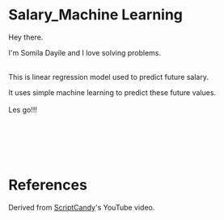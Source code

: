 # Salary_Machine Learning

Hey there.

I'm Somila Dayile and I love solving problems. <br/><br/> 

This is linear regression model used to predict future salary. 

It uses simple machine learning to predict these future values.
<br/><br/> 
Les go!!!
<br/><br/><br/><br/><br/><br/> 
# References

Derived from [ScriptCandy](https://www.youtube.com/watch?v=1hgqeb4JJCI)'s YouTube video.
